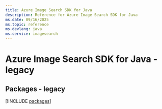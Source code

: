 ```yaml
---
title: Azure Image Search SDK for Java
description: Reference for Azure Image Search SDK for Java
ms.date: 09/16/2025
ms.topic: reference
ms.devlang: java
ms.service: imagesearch
---
```

# Azure Image Search SDK for Java - legacy
## Packages - legacy
[!INCLUDE [packages](image-search-index.md)]